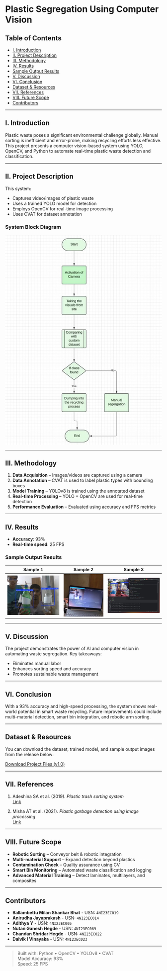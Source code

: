 # Plastic Segregation Using Computer Vision

## Table of Contents

- [I. Introduction](#i-introduction)  
- [II. Project Description](#ii-project-description)  
- [III. Methodology](#iii-methodology)  
- [IV. Results](#iv-results)  
- [Sample Output Results](#sample-output-results)  
- [V. Discussion](#v-discussion)  
- [VI. Conclusion](#vi-conclusion)  
- [Dataset & Resources](#dataset--resources)  
- [VII. References](#vii-references)  
- [VIII. Future Scope](#viii-future-scope)  
- [Contributors](#contributors)  

---

## I. Introduction

Plastic waste poses a significant environmental challenge globally. Manual sorting is inefficient and error-prone, making recycling efforts less effective. This project presents a computer vision-based system using YOLO, OpenCV, and Python to automate real-time plastic waste detection and classification.

---

## II. Project Description

This system:

- Captures video/images of plastic waste
- Uses a trained YOLO model for detection
- Employs OpenCV for real-time image processing
- Uses CVAT for dataset annotation

### System Block Diagram

![System Block Diagram](images/block_diagram.jpg)

---

## III. Methodology

1. **Data Acquisition** – Images/videos are captured using a camera  
2. **Data Annotation** – CVAT is used to label plastic types with bounding boxes  
3. **Model Training** – YOLOv8 is trained using the annotated dataset  
4. **Real-time Processing** – YOLO + OpenCV are used for real-time detection  
5. **Performance Evaluation** – Evaluated using accuracy and FPS metrics

---

## IV. Results

- **Accuracy**: 93%
- **Real-time speed**: 25 FPS

###  Sample Output Results

| Sample 1 | Sample 2 | Sample 3 |
|----------|----------|----------|
| <img src="images/result1.jpg" width="350"/> | <img src="images/result2.jpg" width="250"/> | <img src="images/result3.jpg" width="350"/> |


---

## V. Discussion

The project demonstrates the power of AI and computer vision in automating waste segregation. Key takeaways:

- Eliminates manual labor
- Enhances sorting speed and accuracy
- Promotes sustainable waste management

---

## VI. Conclusion

With a 93% accuracy and high-speed processing, the system shows real-world potential in smart waste recycling. Future improvements could include multi-material detection, smart bin integration, and robotic arm sorting.

---


## Dataset & Resources

You can download the dataset, trained model, and sample output images from the release below:

 [Download Project Files (v1.0)](https://github.com/milanbhat1/plastic-waste-detection-opencv/releases/tag/v1.0)

---

## VII. References

1. Adeshina SA et al. (2019). _Plastic trash sorting system_  
   [Link](https://doi.org/10.1109/ICECCO48375.2019.9043197)

2. Misha AT et al. (2021). _Plastic garbage detection using image processing_  
   [Link](https://ieeexplore.ieee.org/document/9641188)

---

## VIII. Future Scope

- **Robotic Sorting** – Conveyor belt & robotic integration  
- **Multi-material Support** – Expand detection beyond plastics  
- **Contamination Check** – Quality assurance using CV  
- **Smart Bin Monitoring** – Automated waste classification and logging  
- **Advanced Material Training** – Detect laminates, multilayers, and composites


---

## Contributors

- **Ballambettu Milan Shankar Bhat** - USN: `4NI23EC019`
- **Anirudha Jayaprakash** - USN: `4NI23EC014`
- **Adithya Y** - USN: `4NI23EC005`
- **Nutan Ganesh Hegde** - USN: `4NI23EC069`
- **Chandan Shridar Hegde** - USN: `4NI23EC022`
- **Daivik I Vinayaka** - USN: `4NI23EC023`
  
---

> Built with: Python • OpenCV • YOLOv8 • CVAT  
> Model Accuracy: 93%  
> Speed: 25 FPS
